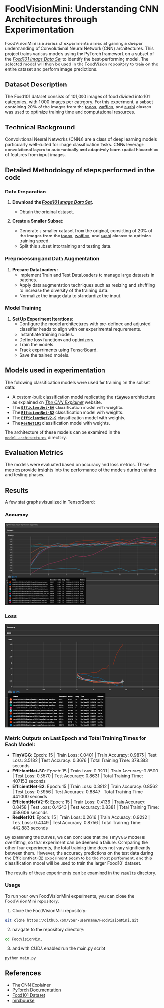 # FoodVisionMini: Understanding CNN Architectures through Experimentation

FoodVisionMini is a series of experiments aimed at gaining a deeper understanding of Convolutional Neural Network (CNN) architectures. This project trains various models using the PyTorch framework on a subset of the *[Food101 Image Data Set](https://data.vision.ee.ethz.ch/cvl/datasets_extra/food-101/)* to identify the best-performing model. The selected model will then be used in the [FoodVision](https://github.com/mrkrisgee/FoodVision) repository to train on the entire dataset and perform image predictions.

## Dataset Description

The Food101 dataset consists of 101,000 images of food divided into 101 categories, with 1,000 images per category. For this experiment, a subset containing 20% of the images from the <ins>tacos</ins>, <ins>waffles</ins>, and <ins>sushi</ins> classes was used to optimize training time and computational resources.

## Technical Background

Convolutional Neural Networks (CNNs) are a class of deep learning models particularly well-suited for image classification tasks. CNNs leverage convolutional layers to automatically and adaptively learn spatial hierarchies of features from input images.

## Detailed Methodology of steps performed in the code

### Data Preparation

1. **Download the *[Food101 Image Data Set](https://data.vision.ee.ethz.ch/cvl/datasets_extra/food-101/)*.**
   - Obtain the original dataset.
     
2. **Create a Smaller Subset**:
   - Generate a smaller dataset from the original, consisting of 20% of the images from the <ins>tacos</ins>, <ins>waffles</ins>, and <ins>sushi</ins> classes to optimize training speed.
   - Split this subset into training and testing data.
  
### Preprocessing and Data Augmentation

1. **Prepare DataLoaders:**
   - Implement Train and Test DataLoaders to manage large datasets in batches.
   - Apply data augmentation techniques such as resizing and shuffling to increase the diversity of the training data.
   - Normalize the image data to standardize the input.
  
### Model Training

1. **Set Up Experiment Iterations:**
   - Configure the model architectures with pre-defined and adjusted classifier heads to align with our experimental requirements.
   - Instantiate training models.
   - Define loss functions and optimizers.
   - Train the models.
   - Track experiments using TensorBoard.
   - Save the trained models.

## Models used in experimentation

The following classification models were used for training on the subset data:

* A custom-built classification model replicating the **`TinyVGG`** architecture as explained on *[The CNN Explainer](https://poloclub.github.io/cnn-explainer/)* website.
* The [**`EfficientNet-B0`**](https://pytorch.org/vision/main/models/generated/torchvision.models.efficientnet_b0.html#efficientnet-b0) classification model with weights.
* The [**`EfficientNet-B2`**](https://pytorch.org/vision/main/models/generated/torchvision.models.efficientnet_b2.html#efficientnet-b2) classification model with weights.
* The [**`EfficientNetV2-S`**](https://pytorch.org/vision/main/models/generated/torchvision.models.efficientnet_v2_s.html#efficientnet-v2-s) classification model with weights.
* The [**`ResNet101`**](https://pytorch.org/vision/main/models/generated/torchvision.models.resnet101.html#resnet101) classification model with weights.

The architecture of these models can be examined in the [`model_architectures`](https://github.com/mrkrisgee/FoodVisionMini/tree/main/model_architectures) directory.

## Evaluation Metrics

The models were evaluated based on accuracy and loss metrics. These metrics provide insights into the performance of the models during training and testing phases.

## Results

A few stat graphs visualized in TensorBoard:

### Accuracy
![Accuracy](https://github.com/mrkrisgee/FoodVisionMini/blob/main/results/Accuracy.png?raw=true)

### Loss
![Loss](https://github.com/mrkrisgee/FoodVisionMini/blob/main/results/Loss_curves.png)

### Metric Outputs on Last Epoch and Total Training Times for Each Model:

- **TinyVGG**: Epoch: 15 | Train Loss: 0.0401 | Train Accuracy: 0.9875 | Test Loss: 3.5182 | Test Accuracy: 0.3676 | Total Training Time: 378.383 seconds
- **EfficientNet-B0**: Epoch: 15 | Train Loss: 0.3901 | Train Accuracy: 0.8500 | Test Loss: 0.3570 | Test Accuracy: 0.8631 | Total Training Time: 407.153 seconds
- **EfficientNet-B2**: Epoch: 15 | Train Loss: 0.3912 | Train Accuracy: 0.8562 | Test Loss: 0.3956 | Test Accuracy: 0.8847 | Total Training Time: 441.000 seconds
- **EfficientNetV2-S**: Epoch: 15 | Train Loss: 0.4136 | Train Accuracy: 0.8458 | Test Loss: 0.4243 | Test Accuracy: 0.8381 | Total Training Time: 458.606 seconds
- **ResNet101**: Epoch: 15 | Train Loss: 0.2616 | Train Accuracy: 0.9292 | Test Loss: 0.4049 | Test Accuracy: 0.8756 | Total Training Time: 442.883 seconds

By examining the curves, we can conclude that the TinyVGG model is overfitting, so that experiment can be deemed a failure. Comparing the other four experiments, the total training time does not vary significantly between them. However, the accuracy predictions on the test data during the EfficientNet-B2 experiment seem to be the most performant, and this classification model will be used to train the larger Food101 dataset.

The results of these experiments can be examined in the [`results`](https://github.com/mrkrisgee/FoodVisionMini/tree/main/results) directory.

### Usage

To run your own FoodVisionMini experiments, you can clone the FoodVisionMini repository:

1. Clone the FoodVisionMini repository:
```bash
git clone https://github.com/your-username/FoodVisionMini.git
```

2. navigate to the repository directory:

```bash
cd FoodVisionMini
```

3. and with CUDA enabled run the main.py script
```bash
python main.py
```

## References

- [The CNN Explainer](https://www.cnnexplainer.com)
- [PyTorch Documentation](https://pytorch.org/docs/stable/index.html)
- [Food101 Dataset](https://data.vision.ee.ethz.ch/cvl/datasets_extra/food-101/)
- [mrdbourke](https://github.com/mrdbourke/pytorch-deep-learning)

